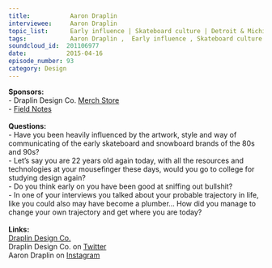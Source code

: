 ```yaml
--- 
title:           Aaron Draplin 
interviewee:     Aaron Draplin 
topic_list:      Early influence | Skateboard culture | Detroit & Michigan | Authenticity | College | Studying design | Leaving home | Commitment | Big jobs | BS | Professionalism | Probable trajectories
tags:            Aaron Draplin ,  Early influence , Skateboard culture , Detroit  Michigan , Authenticity , College , Studying design , Leaving home , Commitment , Big jobs , BS , Professionalism , Probable trajectories
soundcloud_id:  201106977
date:           2015-04-16
episode_number: 93
category: Design
---
```


<p class="show_notes_display"><b>Sponsors:<br></b>- Draplin Design Co. <a rel="nofollow" target="_blank" href="http://draplin.com/merch/">Merch Store</a><br>- <a rel="nofollow" target="_blank" href="http://fieldnotesbrand.com/">Field Notes</a><br><b><br>Questions:</b><br>- Have you been heavily influenced by the artwork, style and way of communicating of the early skateboard and snowboard brands of the 80s and 90s?<br>- Let’s say you are 22 years old again today, with all the resources and technologies at your mousefinger these days, would you go to college for studying design again?<br>- Do you think early on you have been good at sniffing out bullshit?  <br>- In one of your interviews you talked about your probable trajectory in life, like you could also may have become a plumber… How did you manage to change your own trajectory and get where you are today?<br><b><br>Links:</b><br><a rel="nofollow" target="_blank" href="http://draplin.com/">Draplin Design Co.</a><br>Draplin Design Co. on <a rel="nofollow" target="_blank" href="https://twitter.com/draplin">Twitter</a><br>Aaron Draplin on <a rel="nofollow" target="_blank" href="https://instagram.com/draplin">Instagram</a></p>
